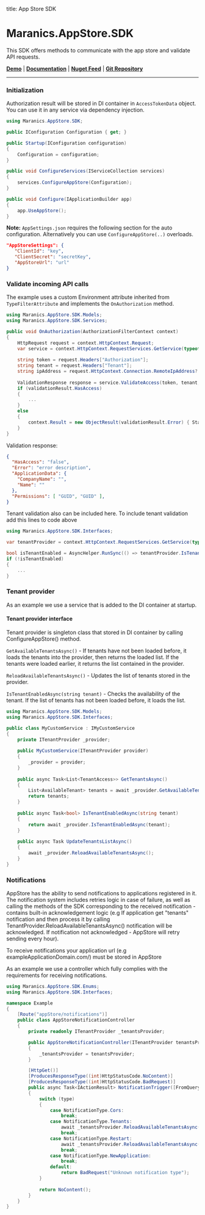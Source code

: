 title: App Store SDK

# Maranics.AppStore.SDK

This SDK offers methods to communicate with the app store and validate API requests.

[**Demo**](https://github.com/RemoteCloud/AppStore.SDK.Demo) | [**Documentation**](https://developer.maranics.com/dev/examples/app-store-sdk/) | [**Nuget Feed**](https://www.nuget.org/packages/Maranics.AppStore.SDK/) | [**Git Repository**](https://github.com/RemoteCloud/AppStoreService)

---

### Initialization
Authorization result will be stored in DI container in `AccessTokenData` object. You can use it in any service via dependency injection.

```csharp
using Maranics.AppStore.SDK;

public IConfiguration Configuration { get; }

public Startup(IConfiguration configuration)
{
    Configuration = configuration;
}

public void ConfigureServices(IServiceCollection services)
{
    services.ConfigureAppStore(Configuration);
}

public void Configure(IApplicationBuilder app)
{
    app.UseAppStore();
}
```

**Note:** `AppSettings.json` requires the following section for the auto configuration. Alternatively you can use `ConfigureAppStore(..)` overloads.

```json
"AppStoreSettings": {
   "ClientId": "key",
   "ClientSecret": "secretKey",
   "AppStoreUrl": "url"
}
```

### Validate incoming API calls
The example uses a custom Environment attribute inherited from `TypeFilterAttribute` and implements the `OnAuthorization` method.

```csharp
using Maranics.AppStore.SDK.Models;
using Maranics.AppStore.SDK.Services;

public void OnAuthorization(AuthorizationFilterContext context)
{
    HttpRequest request = context.HttpContext.Request;
    var service = context.HttpContext.RequestServices.GetService(typeof(IAccessValidationService)) as IAccessValidationService;
    
    string token = request.Headers["Authorization"];
    string tenant = request.Headers["Tenant"];
    string ipAddress = request.HttpContext.Connection.RemoteIpAddress?.MapToIPv4().ToString()
    
    ValidationResponse response = service.ValidateAccess(token, tenant, ipAddress);
    if (validationResult.HasAccess)
    {
        ...
    }
    else 
    {
        context.Result = new ObjectResult(validationResult.Error) { StatusCode = 401 };
    }
}
```

Validation response:

```json
{
  "HasAccess": "false",
  "Error": "error description",
  "ApplicationData": {
	"CompanyName": "",
	"Name": ""
  },
  "Permissions": [ "GUID", "GUID" ],
}
```

Tenant validation also can be included here. To include tenant validation add this lines to code above

```csharp
using Maranics.AppStore.SDK.Interfaces;
```
```csharp
var tenantProvider = context.HttpContext.RequestServices.GetService(typeof(ITenantProvider)) as ITenantProvider
```
```csharp
bool isTenantEnabled = AsyncHelper.RunSync(() => tenantProvider.IsTenantEnabledAsync(tenant));
if (!isTenantEnabled)
{
    ... 
}
```

### Tenant provider
As an example we use a service that is added to the DI container at startup. 

#### Tenant provider interface
Tenant provider is singleton class that stored in DI container by calling ConfigureAppStore() method.

`GetAvailableTenantsAsync()` - If tenants have not been loaded before, it loads the tenants into the provider, then returns the loaded list. If the tenants were loaded earlier, it returns the list contained in the provider.

`ReloadAvailableTenantsAsync()` - Updates the list of tenants stored in the provider.

`IsTenantEnabledAsync(string tenant)` - Checks the availability of the tenant. If the list of tenants has not been loaded before, it loads the list.

```csharp
using Maranics.AppStore.SDK.Models;
using Maranics.AppStore.SDK.Interfaces;

public class MyCustomService : IMyCustomService
{
    private ITenantProvider _provider;
    
    public MyCustomService(ITenantProvider provider)
    {
        _provider = provider;
    }
    
    public async Task<List<TenantAccess>> GetTenantsAsync()
    {
        List<AvailableTenant> tenants = await _provider.GetAvailableTenantsAsync();
        return tenants;
    }
    
    public async Task<bool> IsTenantEnabledAsync(string tenant)
    {
        return await _provider.IsTenantEnabledAsync(tenant);
    }
    
    public async Task UpdateTenantsListAsync()
    {
        await _provider.ReloadAvailableTenantsAsync();
    }
}
```

### Notifications
AppStore has the ability to send notifications to applications registered in it. 
The notification system includes retries logic in case of failure, as well as calling the methods of the SDK corresponding to the received notification - contains built-in acknowledgement logic (e.g If application get "tenants" notification and then process it by calling TenantProvider.ReloadAvailableTenantsAsync() notification will be acknowledged. If notification not acknowledged - AppStore will retry sending every hour).

To receive notifications your application url (e.g exampleApplicationDomain.com/) must be stored in AppStore

As an example we use a controller which fully complies with the requirements for receiving notifications.

```csharp
using Maranics.AppStore.SDK.Enums;
using Maranics.AppStore.SDK.Interfaces;

namespace Example
{
    [Route("appStore/notifications")]
    public class AppStoreNotificationController
    {
        private readonly ITenantProvider _tenantsProvider;

        public AppStoreNotificationController(ITenantProvider tenantsProvider)
        {
            _tenantsProvider = tenantsProvider;
        }

        [HttpGet()]
        [ProducesResponseType((int)HttpStatusCode.NoContent)]
        [ProducesResponseType((int)HttpStatusCode.BadRequest)]
        public async Task<IActionResult> NotificationTrigger([FromQuery][Required] NotificationType type)
        {
            switch (type)
            {
                case NotificationType.Cors:
                    break;
                case NotificationType.Tenants:
                    await _tenantsProvider.ReloadAvailableTenantsAsync();
                    break;
                case NotificationType.Restart:
                    await _tenantsProvider.ReloadAvailableTenantsAsync();
                    break;
                case NotificationType.NewApplication:
                    break;
                default:
                    return BadRequest("Unknown notification type");
            }
	    
            return NoContent();
        }
    }
}
```
